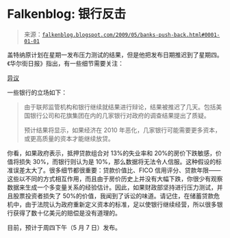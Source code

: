 <!--yml

category: 未分类

date: 2024-05-12 22:05:17

-->

# Falkenblog: 银行反击

> 来源：[`falkenblog.blogspot.com/2009/05/banks-push-back.html#0001-01-01`](http://falkenblog.blogspot.com/2009/05/banks-push-back.html#0001-01-01)

盖特纳原计划在星期一发布压力测试的结果，但是他把发布日期推迟到了星期四。《华尔街日报》指出，有一些细节需要关注：

[异议](http://online.wsj.com/article/SB124118983425877399.html#mod=testMod)

一些银行的立场如下：

> 由于联邦监管机构和银行继续就结果进行辩论，结果被推迟了几天。包括美国银行公司和花旗集团在内的几家银行对政府的调查结果提出了质疑。
> 
> 预计结果将显示，如果经济在 2010 年恶化，几家银行可能需要更多资本，或更高质量的资本才能继续放贷。

你看，如果政府表示，抵押贷款组合对 13%的失业率和 20%的房价下跌敏感，价值将损失 30%，而银行则认为是 10%，那么数据将无法令人信服。这种假设的标准误差太大了。很多细节都很重要：贷款价值比、FICO 信用评分、贷款年限——这些以不同的方式相互作用，而且由于房价历史上并没有大幅下跌，你很少有观察数据来生成一个多变量关系的经验估计。因此，如果财政部坚持进行压力测试，并且股票投资者损失了 50%的价值，我闻到了诉讼的味道。请记住，在储蓄贷款危机中，由于法院认为政府重新定义资本的标准，足以使银行继续经营，所以很多银行获得了数十亿美元的赔偿是没有道理的。

目前，预计于周四下午（5 月 7 日）发布。

